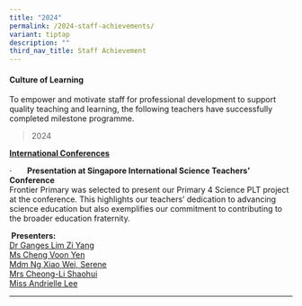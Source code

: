 ```yaml
---
title: "2024"
permalink: /2024-staff-achievements/
variant: tiptap
description: ""
third_nav_title: Staff Achievement
---
```

<h4><strong>Culture of Learning</strong></h4>
<p>To empower and motivate staff for professional development to support
quality teaching and learning, the following teachers have successfully
completed milestone programme.</p>
<p></p>
<blockquote>
<p>2024</p>
</blockquote>
<p></p>
<p><strong><u>International Conferences</u></strong>
</p>
<p>·&nbsp;&nbsp;&nbsp;&nbsp;&nbsp;&nbsp; <strong>Presentation at Singapore International Science Teachers’ Conference</strong>
<br>Frontier Primary was selected to present our Primary 4 Science PLT project
at the conference. This highlights our teachers’ dedication to advancing
science education but also exemplifies our commitment to contributing to
the broader education fraternity.</p>
<p><strong>&nbsp;Presenters:</strong>
<br><u>Dr Ganges Lim Zi Yang<br>Ms Cheng Voon Yen<br>Mdm Ng Xiao Wei, Serene<br>Mrs Cheong-Li Shaohui<br>Miss Andrielle Lee</u>
</p>
<hr>
<p></p>